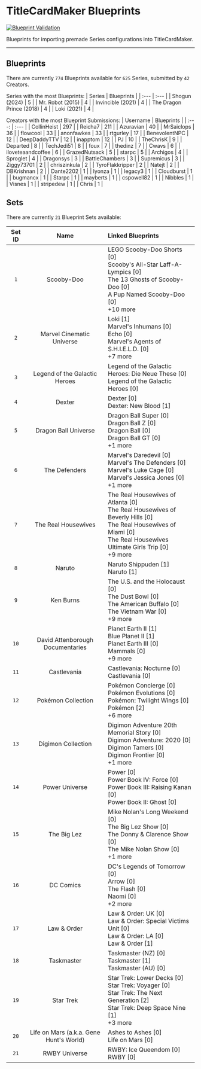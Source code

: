 # TitleCardMaker Blueprints
[![Blueprint Validation](https://github.com/TitleCardMaker/Blueprints/actions/workflows/pytest.yml/badge.svg?branch=master)](https://github.com/TitleCardMaker/Blueprints/actions/workflows/pytest.yml)

Blueprints for importing premade Series configurations into TitleCardMaker.

---

## Blueprints

There are currently `774` Blueprints available for `625` Series, submitted by `42` Creators.

Series with the most Blueprints:
| Series | Blueprints |
| :--- | :--- |
| Shogun (2024) | 5 |
| Mr. Robot (2015) | 4 |
| Invincible (2021) | 4 |
| The Dragon Prince (2018) | 4 |
| Loki (2021) | 4 |

Creators with the most Blueprint Submissions:
| Username | Blueprints |
| :---: | :--- |
| CollinHeist | 297 |
| Reicha7 | 211 |
| Azuravian | 40 |
| MrSaiclops | 36 |
| flowcool | 33 |
| anonfawkes | 33 |
| rtgurley | 17 |
| BenevolentNPC | 12 |
| DeepDaddyTTV | 12 |
| inapptom | 12 |
| PJ | 10 |
| TheChrisK | 9 |
| Departed | 8 |
| TechJedi51 | 8 |
| foux | 7 |
| thedinz | 7 |
| Cwavs | 6 |
| iloveteaandcoffee | 6 |
| GrazedNutsack | 5 |
| starpc | 5 |
| Archigos | 4 |
| Sproglet | 4 |
| Dragonsys | 3 |
| BattleChambers | 3 |
| Supremicus | 3 |
| Ziggy73701 | 2 |
| chriszinkula | 2 |
| TyroFlakkripper | 2 |
| Natejt | 2 |
| DBKrishnan | 2 |
| Dante2202 | 1 |
| lyonza | 1 |
| legacy3 | 1 |
| Cloudburst | 1 |
| bugmancx | 1 |
| Starpc | 1 |
| mayberts | 1 |
| cspowell82 | 1 |
| Nibbles | 1 |
| Visnes | 1 |
| stripedew | 1 |
| Chris | 1 |


## Sets

There are currently `21` Blueprint Sets available:

| Set ID | Name  | Linked Blueprints |
| :----: | :---: | :--- |
| `1` | Scooby-Doo | LEGO Scooby-Doo Shorts [0]<br>Scooby's All-Star Laff-A-Lympics [0]<br>The 13 Ghosts of Scooby-Doo [0]<br>A Pup Named Scooby-Doo [0]<br>+10 more |
| `2` | Marvel Cinematic Universe | Loki [1]<br>Marvel's Inhumans [0]<br>Echo [0]<br>Marvel's Agents of S.H.I.E.L.D. [0]<br>+7 more |
| `3` | Legend of the Galactic Heroes | Legend of the Galactic Heroes: Die Neue These [0]<br>Legend of the Galactic Heroes [0] |
| `4` | Dexter | Dexter [0]<br>Dexter: New Blood [1] |
| `5` | Dragon Ball Universe | Dragon Ball Super [0]<br>Dragon Ball Z [0]<br>Dragon Ball [0]<br>Dragon Ball GT [0]<br>+1 more |
| `6` | The Defenders | Marvel's Daredevil [0]<br>Marvel's The Defenders [0]<br>Marvel's Luke Cage [0]<br>Marvel's Jessica Jones [0]<br>+1 more |
| `7` | The Real Housewives | The Real Housewives of Atlanta [0]<br>The Real Housewives of Beverly Hills [0]<br>The Real Housewives of Miami [0]<br>The Real Housewives Ultimate Girls Trip [0]<br>+9 more |
| `8` | Naruto | Naruto Shippuden [1]<br>Naruto [1] |
| `9` | Ken Burns | The U.S. and the Holocaust [0]<br>The Dust Bowl [0]<br>The American Buffalo [0]<br>The Vietnam War [0]<br>+9 more |
| `10` | David Attenborough Documentaries | Planet Earth II [1]<br>Blue Planet II [1]<br>Planet Earth III [0]<br>Mammals [0]<br>+9 more |
| `11` | Castlevania | Castlevania: Nocturne [0]<br>Castlevania [0] |
| `12` | Pokémon Collection | Pokémon Concierge [0]<br>Pokémon Evolutions [0]<br>Pokémon: Twilight Wings [0]<br>Pokémon [2]<br>+6 more |
| `13` | Digimon Collection | Digimon Adventure 20th Memorial Story [0]<br>Digimon Adventure: 2020 [0]<br>Digimon Tamers [0]<br>Digimon Frontier [0]<br>+1 more |
| `14` | Power Universe | Power [0]<br>Power Book IV: Force [0]<br>Power Book III: Raising Kanan [0]<br>Power Book II: Ghost [0] |
| `15` | The Big Lez | Mike Nolan's Long Weekend [0]<br>The Big Lez Show [0]<br>The Donny & Clarence Show [0]<br>The Mike Nolan Show [0]<br>+1 more |
| `16` | DC Comics | DC's Legends of Tomorrow [0]<br>Arrow [0]<br>The Flash [0]<br>Naomi [0]<br>+2 more |
| `17` | Law & Order | Law & Order: UK [0]<br>Law & Order: Special Victims Unit [0]<br>Law & Order: LA [0]<br>Law & Order [1] |
| `18` | Taskmaster | Taskmaster (NZ) [0]<br>Taskmaster [1]<br>Taskmaster (AU) [0] |
| `19` | Star Trek | Star Trek: Lower Decks [0]<br>Star Trek: Voyager [0]<br>Star Trek: The Next Generation [2]<br>Star Trek: Deep Space Nine [1]<br>+3 more |
| `20` | Life on Mars (a.k.a. Gene Hunt's World) | Ashes to Ashes [0]<br>Life on Mars [0] |
| `21` | RWBY Universe | RWBY: Ice Queendom [0]<br>RWBY [0] |

